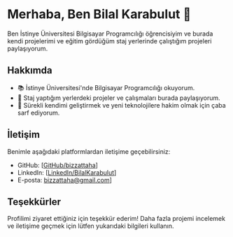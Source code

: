 # Merhaba, Ben Bilal Karabulut 👋

Ben İstinye Üniversitesi Bilgisayar Programcılığı öğrencisiyim ve burada kendi projelerimi ve eğitim gördüğüm staj yerlerinde çalıştığım projeleri paylaşıyorum. 

## Hakkımda

- 📚 İstinye Üniversitesi'nde Bilgisayar Programcılığı okuyorum.
- 💼 Staj yaptığım yerlerdeki projeler ve çalışmaları burada paylaşıyorum.
- 🌱 Sürekli kendimi geliştirmek ve yeni teknolojilere hakim olmak için çaba sarf ediyorum.

## İletişim

Benimle aşağıdaki platformlardan iletişime geçebilirsiniz:

- GitHub: [[GitHub/bizzattaha](GitHub-linki)]
- LinkedIn: [[LinkedIn/BilalKarabulut](https://www.linkedin.com/in/bilalkarabulut/)]
- E-posta: [bizzattaha@gmail.com](mailto:bizzattaha@gmail.com)]

## Teşekkürler

Profilimi ziyaret ettiğiniz için teşekkür ederim! Daha fazla projemi incelemek ve iletişime geçmek için lütfen yukarıdaki bilgileri kullanın.
